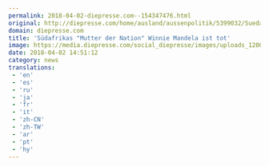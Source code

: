 ```yaml
---
permalink: 2018-04-02-diepresse.com--154347476.html
original: http://diepresse.com/home/ausland/aussenpolitik/5399032/Suedafrikas-Mutter-der-Nation-Winnie-Mandela-ist-tot?from=rss
domain: diepresse.com
title: 'Südafrikas "Mutter der Nation" Winnie Mandela ist tot'
image: https://media.diepresse.com/social_diepresse/images/uploads_1200/1/f/8/5399032/RTR1L82T_1522679612229228.jpg
date: 2018-04-02 14:51:12
category: news
translations: 
 - 'en'
 - 'es'
 - 'ru'
 - 'ja'
 - 'fr'
 - 'it'
 - 'zh-CN'
 - 'zh-TW'
 - 'ar'
 - 'pt'
 - 'hy'
---
```


